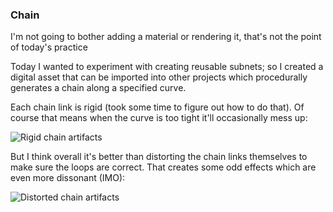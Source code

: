 ### Chain

I'm not going to bother adding a material or rendering it,
that's not the point of today's practice

Today I wanted to experiment with creating reusable subnets; so I created a
digital asset that can be imported into other projects which procedurally
generates a chain along a specified curve.

Each chain link is rigid (took some time to figure out how to do that).
Of course that means when the curve is too tight it'll occasionally mess up:

![Rigid chain artifacts](/assets/images/houdini-daily-practice/5/rigid-chain-artifacts.png)

But I think overall it's better than distorting the chain links themselves to make sure the loops are correct. That creates some odd effects which are even more dissonant (IMO):

![Distorted chain artifacts](/assets/images/houdini-daily-practice/5/distorted-chain-artifacts.png)
